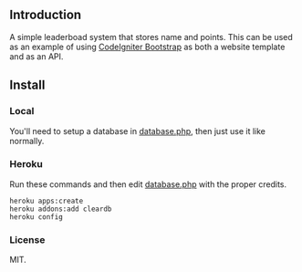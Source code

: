 ## Introduction

A simple leaderboad system that stores name and points. This can be used as an example of using [CodeIgniter Bootstrap](https://github.com/sjlu/CodeIgniter-Bootstrap) as both a website template and as an API.

## Install

### Local

You'll need to setup a database in [database.php](https://github.com/sjlu/leaderboards/blob/master/application/config/database.php), then just use it like normally.

### Heroku

Run these commands and then edit [database.php](https://github.com/sjlu/leaderboards/blob/master/application/config/database.php) with the proper credits.

    heroku apps:create
    heroku addons:add cleardb
    heroku config

### License

MIT.